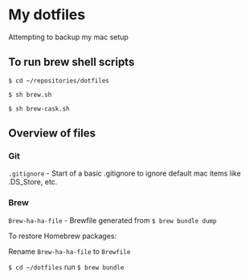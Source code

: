 # My dotfiles

Attempting to backup my mac setup

## To run brew shell scripts

`$ cd ~/repositories/dotfiles`

`$ sh brew.sh`

`$ sh brew-cask.sh`

## Overview of files

### Git

`.gitignore` - Start of a basic .gitignore to ignore default mac items like .DS_Store, etc.

### Brew

`Brew-ha-ha-file` - Brewfile generated from `$ brew bundle dump`

To restore Homebrew packages:

Rename `Brew-ha-ha-file` to `Brewfile`

`$ cd ~/dotfiles` run `$ brew bundle`
